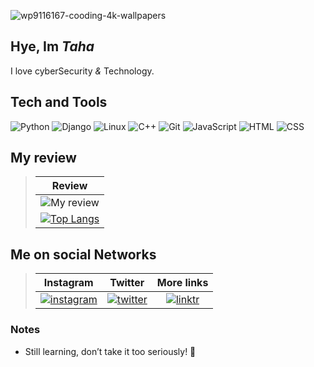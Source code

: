![wp9116167-cooding-4k-wallpapers](https://github.com/user-attachments/assets/ba45afe1-58d0-438a-8803-aa907da4e57b)


## Hye, Im _Taha_
I love cyberSecurity _&_ Technology.

## Tech and Tools

![Python](https://img.shields.io/badge/Python-0d1117?logo=python)
![Django](https://img.shields.io/badge/Django-0d1117?logo=django&logoColor=00ff00)
![Linux](https://img.shields.io/badge/Linux-0d1117?logo=linux&logoColor=fff)
![C++](https://img.shields.io/badge/C++-0d1117?logo=cplusplus&logoColor=blue)
![Git](https://img.shields.io/badge/Git-0d1117?logo=git)
![JavaScript](https://img.shields.io/badge/JavaScript-0d1117?logo=javascript)
![HTML](https://img.shields.io/badge/HTML5-0d1117?logo=html5)
![CSS](https://img.shields.io/badge/CSS3-0d1117?logo=css3&logoColor=blue)




## My review

> |Review|
> |:----:|
> |![My review](https://github-readme-stats.vercel.app/api?username=m2007taha&show_icons=true&count_private=true)|
> |[![Top Langs](https://github-readme-stats.vercel.app/api/top-langs/?username=m2007taha&layout=compact)](https://github.com/anuraghazra/github-readme-stats)|







## Me on social Networks
> |Instagram|Twitter|More links|
> |:--:|:-------:|:-----:|
> |[![instagram](https://static.cdninstagram.com/rsrc.php/y4/r/QaBlI0OZiks.ico)](https://www.instagram.com/m2007taha)|[![twitter](https://pbs.twimg.com/profile_images/1683899100922511378/5lY42eHs_bigger.jpg)](https://twitter.com/userMtaha)|[![linktr](https://assets.production.linktr.ee/4491f8ee33e206e151c91190c1fff1ec857390f2/favicon/favicon.png)](https://t.me/bitorbit)|


### Notes

- Still learning, don’t take it too seriously! 🚀
